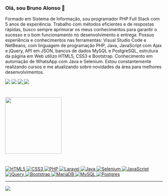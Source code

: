 ### Olá, sou Bruno Alonso 👋<br>
Formado em Sistema de Informação, sou programador PHP Full Stack com 5 anos de experiência. Trabalho com métodos eficientes e de respostas rápidas, busco sempre aprimorar os meus conhecimentos para garantir o sucesso e o bom funcionamento no desenvolvimento e entrega. Possuo experiência e conhecimentos nas ferramentas: Visual Studio Code e NetBeans, com linguagem de programação PHP, Java, JavaScript com Ajax e jQuery, API em JSON, bancos de dados MySQL e PostgreSQL, estrutura da página em Web utilizo HTML5, CSS3 e Bootstrap. Conhecimento em automação de WhatsApp com Java e Selenium. Estou constantemente realizando cursos e me atualizando sobre novidades da área para melhores desenvolvimentos.

<a href="https://www.linkedin.com/in/brunooalonso" target="_blank"><img src="https://img.shields.io/badge/-LinkedIn-%230077B5?style=for-the-badge&logo=linkedin&logoColor=white" target="_blank"></a> 
<a href="https://instagram.com/brunooalonso" target="_blank"><img src="https://img.shields.io/badge/-Instagram-%23E4405F?style=for-the-badge&logo=instagram&logoColor=white" target="_blank"></a>
<a href="https://t.me/brunooalonso" target="_blank">
  <img src="https://img.shields.io/badge/Telegram-2CA5E0?style=for-the-badge&logo=telegram&logoColor=white" target="_blank">
</a> 
<a href="mailto:brunoalonso96@gmail.com"><img src="https://img.shields.io/badge/-Gmail-%23333?style=for-the-badge&logo=gmail&logoColor=white" target="_blank"></a>

#
<div>
  <a href="https://github.com/brunooalonso">
  <img height="180em" src="https://github-readme-stats.vercel.app/api?username=brunooalonso&show_icons=true&theme=dark&include_all_commits=true&count_private=true"/>
  <!--<img height="180em" src="https://github-readme-stats.vercel.app/api/top-langs/?username=brunooalonso&layout=compact&langs_count=7&theme=dark"/>-->
</div>

# 
![HTML5](https://img.shields.io/badge/html5-%23E34F26.svg?style=for-the-badge&logo=html5&logoColor=white) ![CSS3](https://img.shields.io/badge/css3-%231572B6.svg?style=for-the-badge&logo=css3&logoColor=white) ![PHP](https://img.shields.io/badge/php-%23777BB4.svg?style=for-the-badge&logo=php&logoColor=white) ![Laravel](https://img.shields.io/badge/laravel-%23FF2D20.svg?style=for-the-badge&logo=laravel&logoColor=white) ![Java](https://img.shields.io/badge/java-%23ED8B00.svg?style=for-the-badge&logo=java&logoColor=white) ![Selenium](https://img.shields.io/badge/selenium-%43b02a.svg?style=for-the-badge&logo=selenium&logoColor=white) ![JavaScript](https://img.shields.io/badge/javascript-%23323330.svg?style=for-the-badge&logo=javascript&logoColor=%23F7DF1E) ![jQuery](https://img.shields.io/badge/jquery-%230769AD.svg?style=for-the-badge&logo=jquery&logoColor=white) ![Bootstrap](https://img.shields.io/badge/bootstrap-%23563D7C.svg?style=for-the-badge&logo=bootstrap&logoColor=white) ![MariaDB](https://img.shields.io/badge/MariaDB-003545?style=for-the-badge&logo=mariadb&logoColor=white) ![MySQL](https://img.shields.io/badge/mysql-%2300f.svg?style=for-the-badge&logo=mysql&logoColor=white) ![Postgres](https://img.shields.io/badge/postgres-%23316192.svg?style=for-the-badge&logo=postgresql&logoColor=white)


---
[![](https://visitcount.itsvg.in/api?id=brunooalonso&icon=5&color=12)](https://visitcount.itsvg.in)
